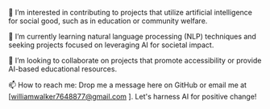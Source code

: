 👀 I’m interested in contributing to projects that utilize artificial intelligence for social good, such as in education or community welfare.

🌱 I’m currently learning natural language processing (NLP) techniques and seeking projects focused on leveraging AI for societal impact.

💞️ I’m looking to collaborate on projects that promote accessibility or provide AI-based educational resources.

📫 How to reach me: Drop me a message here on GitHub or email me at [williamwalker7648877@gmail.com
]. Let's harness AI for positive change!

